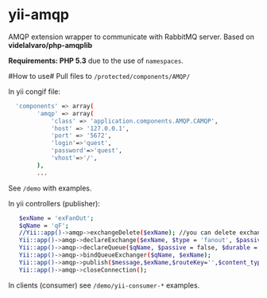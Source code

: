yii-amqp
========
AMQP extension wrapper to communicate with RabbitMQ server. Based on **videlalvaro/php-amqplib**

**Requirements: PHP 5.3** due to the use of `namespaces`.

#How to use#
Pull files to `/protected/components/AMQP/`

In yii congif file:
```bash
  'components' => array(
        'amqp' => array(
            'class' => 'application.components.AMQP.CAMQP',
            'host' => '127.0.0.1',
            'port' => '5672',
            'login'=>'quest',
            'password'=>'quest',
            'vhost'=>'/',
        ),
        ...
```
See `/demo` with examples.

In yii controllers (publisher):
```bash
   $exName = 'exFanOut';
   $qName = 'qF';
   //Yii::app()->amqp->exchangeDelete($exName); //you can delete exchanger if error occurred
   Yii::app()->amqp->declareExchange($exName, $type = 'fanout', $passive = false, $durable = true, $auto_delete = false);
   Yii::app()->amqp->declareQueue($qName, $passive = false, $durable = true, $exclusive = false, $auto_delete = false);
   Yii::app()->amqp->bindQueueExchanger($qName, $exName);
   Yii::app()->amqp->publish($message,$exName,$routeKey='',$content_type='',$expiration='',$message_id='',$app_id='');
   Yii::app()->amqp->closeConnection();
```
In clients (consumer) see `/demo/yii-consumer-*` examples.